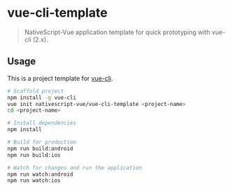 # vue-cli-template

> NativeScript-Vue application template for quick prototyping with vue-cli (2.x).

## Usage

This is a project template for [vue-cli](https://github.com/vuejs/vue-cli).

``` bash
# Scaffold project
npm install -g vue-cli
vue init nativescript-vue/vue-cli-template <project-name>
cd <project-name>

# Install dependencies
npm install

# Build for production
npm run build:android
npm run build:ios

# Watch for changes and run the application
npm run watch:android
npm run watch:ios
```

